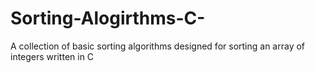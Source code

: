 # Sorting-Alogirthms-C-
A collection of basic sorting algorithms designed for sorting an array of integers written in C
